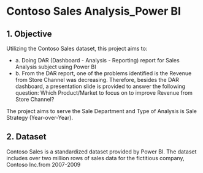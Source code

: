 # Contoso Sales Analysis_Power BI

## 1. Objective
Utilizing the Contoso Sales dataset, this project aims to: 
* a. Doing DAR (Dashboard - Analysis - Reporting) report for Sales Analysis subject using Power BI
* b. From the DAR report, one of the problems identified is the Revenue from Store Channel was decreasing. Therefore, besides the DAR dashboard, a presentation slide is provided to answer the following question: Which Product/Market to focus on to improve Revenue from Store Channel?

The project aims to serve the Sale Department and Type of Analysis is Sale Strategy (Year-over-Year).

## 2. Dataset
Contoso Sales is a standardized dataset provided by Power BI. The dataset includes over two million rows of sales data for the fictitious company, Contoso Inc.from 2007-2009
